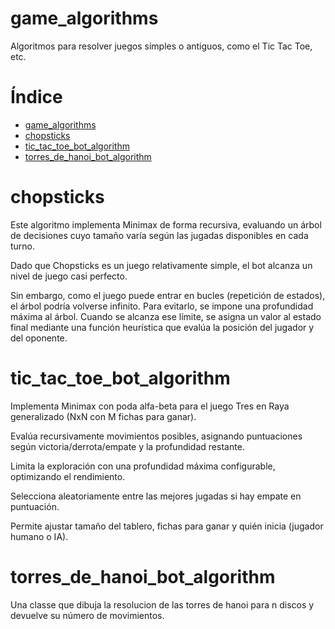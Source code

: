 # game_algorithms
Algoritmos para resolver juegos simples o antiguos, como el Tic Tac Toe, etc.

# Índice
- [game_algorithms](#game_algorithms)
- [chopsticks](#chopsticks)
- [tic_tac_toe_bot_algorithm](#tic_tac_toe_bot_algorithm)
- [torres_de_hanoi_bot_algorithm](#torres_de_hanoi_bot_algorithm)

# chopsticks
Este algoritmo implementa Minimax de forma recursiva, evaluando un árbol de decisiones cuyo tamaño varía según las jugadas disponibles en cada turno.

Dado que Chopsticks es un juego relativamente simple, el bot alcanza un nivel de juego casi perfecto.

Sin embargo, como el juego puede entrar en bucles (repetición de estados), el árbol podría volverse infinito. Para evitarlo, se impone una profundidad máxima al árbol. Cuando se alcanza ese límite, se asigna un valor al estado final mediante una función heurística que evalúa la posición del jugador y del oponente.

# tic_tac_toe_bot_algorithm
Implementa Minimax con poda alfa-beta para el juego Tres en Raya generalizado (NxN con M fichas para ganar).

Evalúa recursivamente movimientos posibles, asignando puntuaciones según victoria/derrota/empate y la profundidad restante.

Limita la exploración con una profundidad máxima configurable, optimizando el rendimiento.

Selecciona aleatoriamente entre las mejores jugadas si hay empate en puntuación.

Permite ajustar tamaño del tablero, fichas para ganar y quién inicia (jugador humano o IA).

# torres_de_hanoi_bot_algorithm
Una classe que dibuja la resolucion de las torres de hanoi para n discos y devuelve su número de movimientos.

